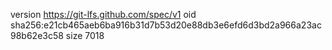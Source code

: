 version https://git-lfs.github.com/spec/v1
oid sha256:e21cb465aeb6ba916b31d7b53d20e88db3e6efd6d3bd2a966a23ac98b62e3c58
size 7018
